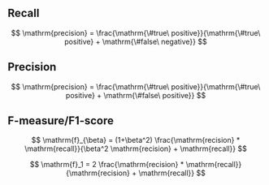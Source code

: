 <!--
  Licensed to the Apache Software Foundation (ASF) under one
  or more contributor license agreements.  See the NOTICE file
  distributed with this work for additional information
  regarding copyright ownership.  The ASF licenses this file
  to you under the Apache License, Version 2.0 (the
  "License"); you may not use this file except in compliance
  with the License.  You may obtain a copy of the License at

    http://www.apache.org/licenses/LICENSE-2.0

  Unless required by applicable law or agreed to in writing,
  software distributed under the License is distributed on an
  "AS IS" BASIS, WITHOUT WARRANTIES OR CONDITIONS OF ANY
  KIND, either express or implied.  See the License for the
  specific language governing permissions and limitations
  under the License.
-->


## Recall

$$
\mathrm{precision} = \frac{\mathrm{\#true\ positive}}{\mathrm{\#true\ positive} + \mathrm{\#false\ negative}}
$$

## Precision

$$
\mathrm{precision} = \frac{\mathrm{\#true\ positive}}{\mathrm{\#true\ positive} + \mathrm{\#false\ positive}}
$$

## F-measure/F1-score

$$
\mathrm{f}_{\beta} = (1+\beta^2) \frac{\mathrm{recision} * \mathrm{recall}}{\beta^2 \mathrm{recision} + \mathrm{recall}}
$$


$$
\mathrm{f}_1 = 2 \frac{\mathrm{recision} * \mathrm{recall}}{\mathrm{recision} + \mathrm{recall}}
$$

